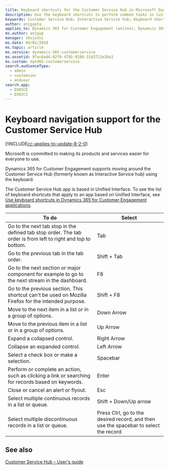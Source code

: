 ```yaml
---
title: Keyboard shortcuts for the Customer Service Hub in Microsoft Dynamics 365 for Customer Engagement| Microsoft Docs
description: Use the keyboard shortcuts to perform common tasks in Customer Service Hub in Microsoft Dynamics 365 for Customer Engagement
keywords: Customer Service Hub; Interactive Service hub; Keyboard shortcuts; Keyboard navigation support; Microsoft Dynamics 365 for Customer Engagement
author: anjgupta
applies_to: Dynamics 365 for Customer Engagement (online); Dynamics 365 for Customer Engagement Version 8.x
ms.author: anjgup
manager: shujoshi
ms.date: 04/01/2018
ms.topic: article
ms.service: dynamics-365-customerservice
ms.assetid: 97ac6ad4-92f0-4785-9186-31d3722e20a1
ms.custom: dyn365-customerservice
search.audienceType: 
  - admin
  - customizer
  - enduser
search.app: 
  - D365CE
  - D365CS
---
```


# Keyboard navigation support for the Customer Service Hub

[!INCLUDE[cc-applies-to-update-8-2-0](../includes/cc_applies_to_update_8_2_0.md)]

Microsoft is committed to making its products and services easier for everyone to use.

Dynamics 365 for Customer Engagement supports moving around the Customer Service Hub (formerly known as Interactive Service hub) using the keyboard.

The Customer Service Hub app is based in Unified Interface. To see the list of keyboard shortcuts that apply to an app based on Unified Interface, see [Use keyboard shortcuts in Dynamics 365 for Customer Engagement applications](../basics/keyboard-shortcuts.md).


|To do |Select|  
|-------------|---------|  
|Go to the next tab stop in the defined tab stop order. The tab order is from left to right and top to bottom.|	Tab|
|Go to the previous tab in the tab order.|Shift + Tab|
|Go to the next section or major component for example to go to the next stream in the dashboard.|	F8|
|Go to the previous section. This shortcut can't be used on Mozilla Firefox for the intended purpose.	|Shift + F8|
|Move to the next item in a list or in a group of options.|	Down Arrow|
|Move to the previous item in a list or in a group of options.|	Up Arrow|
|Expand a collapsed control.|	Right Arrow|
|Collapse an expanded control.|	Left Arrow|
|Select a check box or make a selection.|	Spacebar|
|Perform or complete an action, such as clicking a link or searching for records based on keywords.|	Enter|
|Close or cancel an alert or flyout.|	Esc|
|Select multiple continuous records in a list or queue.|	Shift + Down/Up arrow|
|Select multiple discontinuous records in a list or queue.|	Press Ctrl, go to the desired record, and then use the spacebar to select the record|

## See also
[Customer Service Hub – User's guide](../customer-service/user-guide-customer-service-hub.md)



